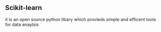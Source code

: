 ## Scikit-learn 
it is an open source python libary which provieds simple and efficent  tools for data anaylsis